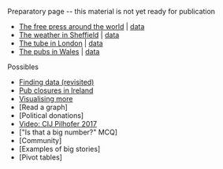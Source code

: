 Preparatory page -- this material is not yet ready for publication

- [The free press around the world](https://forms.gle/2eqyZDRSC1ira54b8) | [data](csvs/rsf_2021_sel.csv)
- [The weather in Sheffield](https://forms.gle/vE7qyvDxMPbysyo88) | [data](csvs/sheffield_weather_sel.csv)
- [The tube in London](https://forms.gle/TEcZadFC7MkCMzBu5) | [data](csvs/tube_2017.csv)
- [The pubs in Wales](https://forms.gle/qrL5jyJ6Lkts5vscA) | [data](csvs/wales_pubs.xlsx)

<!-- https://aodhanlutetiae.github.io/dj/csvs/wales_pubs.xlsx -->



Possibles

- [Finding data (revisited)](https://aodhanlutetiae.github.io/dj/finding)
- [Pub closures in Ireland](https://www.irishtimes.com/life-and-style/food-and-drink/irish-pub-closures-the-slow-death-of-the-local-bar-1.4016286)
- [Visualising more](https://aodhanlutetiae.github.io/dj/viz)
- [Read a graph]
- [Political donations]
- [Video: CIJ Pilhofer 2017](https://aodhanlutetiae.github.io/dj/vid)
- ["Is that a big number?" MCQ]
- [Community]
- [Examples of big stories]
- [Pivot tables]
